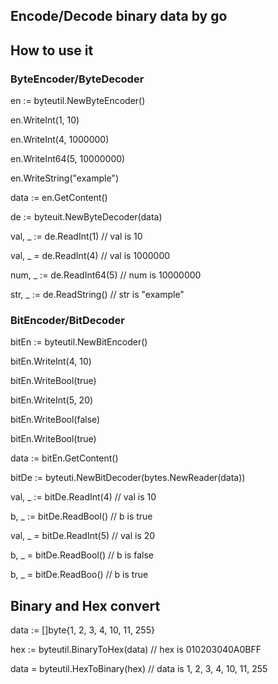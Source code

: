 ## Encode/Decode binary data by go

## How to use it

### ByteEncoder/ByteDecoder

en := byteutil.NewByteEncoder()

en.WriteInt(1, 10)

en.WriteInt(4, 1000000)

en.WriteInt64(5, 10000000)

en.WriteString("example")


data := en.GetContent()

de := byteuit.NewByteDecoder(data)

val, _ := de.ReadInt(1)   // val is 10

val, _ = de.ReadInt(4)    // val is 1000000

num, _ := de.ReadInt64(5) // num is 10000000

str, _ := de.ReadString() // str is "example"


### BitEncoder/BitDecoder

bitEn := byteutil.NewBitEncoder()

bitEn.WriteInt(4, 10)

bitEn.WriteBool(true)

bitEn.WriteInt(5, 20)

bitEn.WriteBool(false)

bitEn.WriteBool(true)


data := bitEn.GetContent()


bitDe := byteuti.NewBitDecoder(bytes.NewReader(data))

val, _ := bitDe.ReadInt(4) // val is 10

b, _ := bitDe.ReadBool() // b is true

val, _ = bitDe.ReadInt(5) // val is 20

b, _ = bitDe.ReadBool() // b is false

b, _ = bitDe.ReadBoo() // b is true



## Binary and Hex convert

data := []byte{1, 2, 3, 4, 10, 11, 255}

hex := byteutil.BinaryToHex(data) // hex is 010203040A0BFF

data = byteutil.HexToBinary(hex) // data is 1, 2, 3, 4, 10, 11, 255


